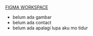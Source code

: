 [FIGMA WORKSPACE](https://www.figma.com/design/zw2wlQeQRifD2hPSPqotgg/Spotiem?node-id=104-1633&t=bkVoiMAMtyP9erzG-1)

- belum ada gambar
- belum ada contact
- belum ada apalagi lupa aku mo tidur
